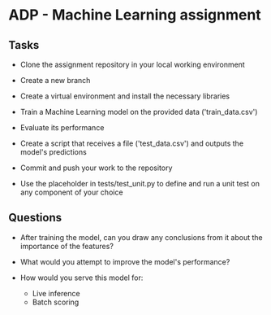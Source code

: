# ADP - Machine Learning assignment

## Tasks

- Clone the assignment repository in your local working environment

- Create a new branch

- Create a virtual environment and install the necessary libraries

- Train a Machine Learning model on the provided data ('train_data.csv')

- Evaluate its performance

- Create a script that receives a file ('test_data.csv') and outputs the model's predictions

- Commit and push your work to the repository

- Use the placeholder in tests/test_unit.py to define and run a unit test on any component of your choice

## Questions

- After training the model, can you draw any conclusions from it about the importance of the features?

- What would you attempt to improve the model's performance?

- How would you serve this model for: 
    - Live inference
    - Batch scoring
